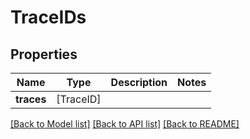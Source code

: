 # TraceIDs

## Properties
Name | Type | Description | Notes
------------ | ------------- | ------------- | -------------
**traces** | [TraceID] |  | 

[[Back to Model list]](../README.md#documentation-for-models) [[Back to API list]](../README.md#documentation-for-api-endpoints) [[Back to README]](../README.md)


